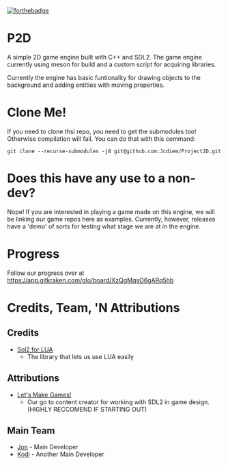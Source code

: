 [![forthebadge](https://forthebadge.com/images/badges/60-percent-of-the-time-works-every-time.svg)](https://forthebadge.com)

# P2D
A simple 2D game engine built with C++ and SDL2. The game engine currently using meson for build and a custom script for acquiring libraries.

Currently the engine has basic funtionality for drawing objects to the background and adding entities with moving properties.

# Clone Me!
If you need to clone thsi repo, you need to get the submodules too! Otherwise compilation will fail.
You can do that with this command:

```git clone --recurse-submodules -j8 git@github.com:Jcdiem/Project2D.git```

# Does this have any use to a non-dev?
Nope! If you are interested in playing a game made on this engine, we will be linking our game repos here as examples. Currently, however, releases have a 'demo' of sorts for testing what stage we are at in the engine.

# Progress
Follow our progress over at https://app.gitkraken.com/glo/board/XzQgMqsO6gARq5hb

# Credits, Team, 'N Attributions

## Credits
<ul>
  <li><a href="https://github.com/ThePhD/sol2">Sol2 for LUA</a>
    <ul><li>The library that lets us use LUA easily</ul>
</ul>


## Attributions
<ul>
  <li><a href="https://www.youtube.com/channel/UCAM9ZPgEIdeHAsmG50wqL1g">Let's Make Games!</a>
    <ul><li>Our go to content creator for working with SDL2 in game design. (HIGHLY RECCOMEND IF STARTING OUT)</ul>
</ul>

## Main Team
<ul>
  <li><a href="https://github.com/Jcdiem">Jon</a> - Main Developer
  <li><a href="https://github.com/KodiX86">Kodi</a> - Another Main Developer
</ul>
